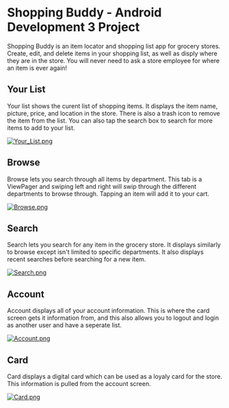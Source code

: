 # Shopping Buddy - Android Development 3 Project

Shopping Buddy is an item locator and shopping list app for grocery stores. Create, edit, and delete items in your shopping list, as well as disply where they are in the store. You will never need to ask a store employee for where an item is ever again!

## Your List
Your list shows the curent list of shopping items. It displays the item name, picture, price, and location in the store. There is also a trash icon to remove the item from the list. You can also tap the search box to search for more items to add to your list.

[![Your_List.png](https://s10.postimg.cc/atr4tmxpl/Your_List.png)](https://postimg.cc/image/dnua72zvp/)


## Browse
Browse lets you search through all items by department. This tab is a ViewPager and swiping left and right will swip through the different departments to browse through. Tapping an item will add it to your cart.

[![Browse.png](https://s10.postimg.cc/jorz4beu1/Browse.png)](https://postimg.cc/image/f2vuvytat/)

## Search
Search lets you search for any item in the grocery store. It displays similarly to browse except isn't limited to specific departments. It also displays recent searches before searching for a new item.

[![Search.png](https://s10.postimg.cc/av12mr20p/Search.png)](https://postimg.cc/image/4u3dpofed/)

## Account
Account displays all of your account information. This is where the card screen gets it information from, and this also allows you to logout and login as another user and have a seperate list.

[![Account.png](https://s10.postimg.cc/bxb95lxs9/Account.png)](https://postimg.cc/image/5wdk8jb5x/)

## Card
Card displays a digital card which can be used as a loyaly card for the store. This information is pulled from the account screen.

[![Card.png](https://s10.postimg.cc/6ynqqt6rd/Card.png)](https://postimg.cc/image/ym0g4wrxx/)
